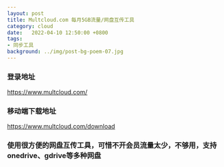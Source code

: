 ```yaml
---
layout: post
title: Multcloud.com 每月5GB流量/网盘互传工具
category: cloud
date:   2022-04-10 12:50:00 +0800
tags:
- 同步工具
background: ../img/post-bg-poem-07.jpg
---
```



### 登录地址<br>
https://www.multcloud.com/

### 移动端下载地址<br>
https://www.multcloud.com/download

### 使用很方便的网盘互传工具，可惜不开会员流量太少，不够用，支持onedrive、gdrive等多种网盘<br>

